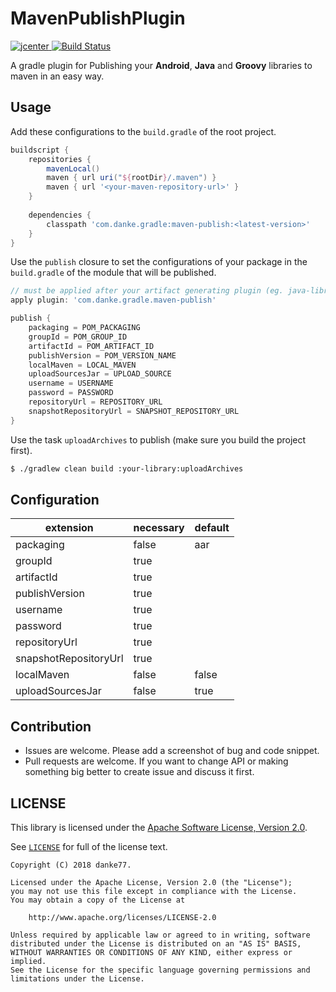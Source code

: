 # MavenPublishPlugin

[ ![jcenter](https://api.bintray.com/packages/danke/maven/MavenPublishPlugin/images/download.svg) ](https://bintray.com/danke/maven/MavenPublishPlugin/_latestVersion)
[ ![Build Status](https://travis-ci.org/danke77/MavenPublishPlugin.svg?branch=master) ](https://travis-ci.org/danke77/MavenPublishPlugin)

A gradle plugin for Publishing your **Android**, **Java** and **Groovy** libraries to maven in an easy way.

## Usage

Add these configurations to the `build.gradle` of the root project.

``` groovy
buildscript {
    repositories {
        mavenLocal()
        maven { url uri("${rootDir}/.maven") }
        maven { url '<your-maven-repository-url>' }
    }
    
    dependencies {
        classpath 'com.danke.gradle:maven-publish:<latest-version>'
    }
}
```
Use the `publish` closure to set the configurations of your package in the `build.gradle` of the module that will be published.

``` groovy
// must be applied after your artifact generating plugin (eg. java-library / com.android.library)
apply plugin: 'com.danke.gradle.maven-publish'

publish {
    packaging = POM_PACKAGING
    groupId = POM_GROUP_ID
    artifactId = POM_ARTIFACT_ID
    publishVersion = POM_VERSION_NAME
    localMaven = LOCAL_MAVEN
    uploadSourcesJar = UPLOAD_SOURCE
    username = USERNAME
    password = PASSWORD
    repositoryUrl = REPOSITORY_URL
    snapshotRepositoryUrl = SNAPSHOT_REPOSITORY_URL
}
```

Use the task `uploadArchives` to publish (make sure you build the project first).

```bash
$ ./gradlew clean build :your-library:uploadArchives
```

## Configuration

| extension | necessary | default |
|---|---|---|
| packaging | false | aar |
| groupId | true | |
| artifactId | true | |
| publishVersion | true | |
| username | true | |
| password | true | |
| repositoryUrl | true | |
| snapshotRepositoryUrl | true | |
| localMaven | false | false |
| uploadSourcesJar | false | true |

## Contribution

* Issues are welcome. Please add a screenshot of bug and code snippet.
* Pull requests are welcome. If you want to change API or making something big better to create issue and discuss it first.

## LICENSE

This library is licensed under the [Apache Software License, Version 2.0](http://www.apache.org/licenses/LICENSE-2.0).

See [`LICENSE`](LICENSE) for full of the license text.

    Copyright (C) 2018 danke77.

    Licensed under the Apache License, Version 2.0 (the "License");
    you may not use this file except in compliance with the License.
    You may obtain a copy of the License at

        http://www.apache.org/licenses/LICENSE-2.0

    Unless required by applicable law or agreed to in writing, software
    distributed under the License is distributed on an "AS IS" BASIS,
    WITHOUT WARRANTIES OR CONDITIONS OF ANY KIND, either express or implied.
    See the License for the specific language governing permissions and
    limitations under the License.